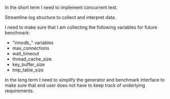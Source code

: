 In the short term I need to implement concurrent test.

Streamline log structure to collect and interpret data.

I need to make sure that I am collecting the following variables for future benchmark:
- "innodb_" variables
- max_connections
- wait_timeout
- thread_cache_size
- key_buffer_size
- tmp_table_size

In the long term I need to simplify the generator and benchmark interface to make sure that
end user does not have to keep track of underlying requirements.
